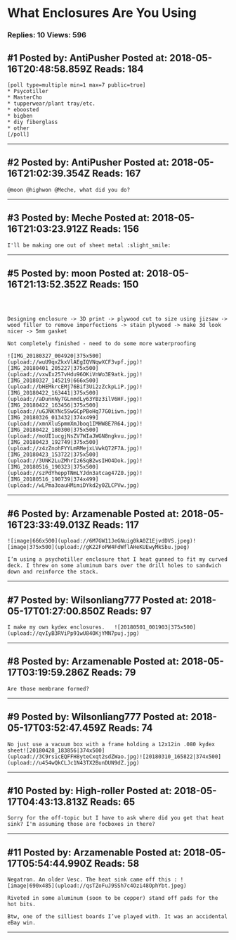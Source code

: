 # What Enclosures Are You Using

### Replies: 10 Views: 596

## \#1 Posted by: AntiPusher Posted at: 2018-05-16T20:48:58.859Z Reads: 184

```
[poll type=multiple min=1 max=7 public=true]
* Psycotiller
* MasterCho
* tupperwear/plant tray/etc.
* eboosted
* bigben
* diy fiberglass
* other
[/poll]
```

---
## \#2 Posted by: AntiPusher Posted at: 2018-05-16T21:02:39.354Z Reads: 167

```
@moon @highwon @Meche, what did you do?
```

---
## \#3 Posted by: Meche Posted at: 2018-05-16T21:03:23.912Z Reads: 156

```
I'll be making one out of sheet metal :slight_smile:
```

---
## \#5 Posted by: moon Posted at: 2018-05-16T21:13:52.352Z Reads: 150

```



Designing enclosure -> 3D print -> plywood cut to size using jizsaw -> wood filler to remove imperfections -> stain plywood -> make 3d look nicer -> 5mm gasket 

Not completely finished - need to do some more waterproofing

![IMG_20180327_004920|375x500](upload://wuU9qxZkxVlAEgIQVNqwXCF3vpf.jpg)![IMG_20180401_205227|375x500](upload://vxwIx257vHdu96OKiVnWo3E9atk.jpg)![IMG_20180327_145219|666x500](upload://bHEMkrcEMj76Bif3Ui2zZckpLiP.jpg)![IMG_20180422_163441|375x500](upload://aDunnNy7GLnmdLy63YBz3ilV6HF.jpg)![IMG_20180422_163456|375x500](upload://uGJNKYNc5SwGCpPBoHq77G0iiwn.jpg)![IMG_20180326_013432|374x499](upload://xmnXluSpmmXmJboq1IMHW8E7R64.jpg)![IMG_20180422_180300|375x500](upload://moUI1ucgjNsZV7WIaJWGN8ngkvu.jpg)![IMG_20180423_192749|375x500](upload://z4zZnohFYYLmRMejxLVwkQ72F7A.jpg)![IMG_20180423_153722|375x500](upload://3UNK2LuZMhrIz6SqB2wsIHO4Dok.jpg)![IMG_20180516_190323|375x500](upload://szPdYheppTNmLYJdn3atcag47Z0.jpg)![IMG_20180516_190739|374x499](upload://wLPma3oauHMimiDYkd2y0ZLCPVw.jpg)
```

---
## \#6 Posted by: Arzamenable Posted at: 2018-05-16T23:33:49.013Z Reads: 117

```
![image|666x500](upload://6M7GW11JeGNuig0kA0Z1EjvdDVS.jpeg)![image|375x500](upload://gK22FoPW4FdWflAHeKUEwyMkSbu.jpeg)

I’m using a psychotiller enclosure that I heat gunned to fit my curved deck. I threw on some aluminum bars over the drill holes to sandwich down and reinforce the stack.
```

---
## \#7 Posted by: Wilsonliang777 Posted at: 2018-05-17T01:27:00.850Z Reads: 97

```
I make my own kydex enclosures.   ![20180501_001903|375x500](upload://qvIyB3RViPp91wU84OKjYMN7puj.jpg)
```

---
## \#8 Posted by: Arzamenable Posted at: 2018-05-17T03:19:59.286Z Reads: 79

```
Are those membrane formed?
```

---
## \#9 Posted by: Wilsonliang777 Posted at: 2018-05-17T03:52:47.459Z Reads: 74

```
No just use a vacuum box with a frame holding a 12x12in .080 kydex sheet![20180428_183856|374x500](upload://3C9rsicEQFFH8yteCxqt2sdZWao.jpg)![20180310_165822|374x500](upload://u454wQkCLJc1N43TX2BunDUN9dZ.jpg)
```

---
## \#10 Posted by: High-roller Posted at: 2018-05-17T04:43:13.813Z Reads: 65

```
Sorry for the off-topic but I have to ask where did you get that heat sink? I'm assuming those are focboxes in there?
```

---
## \#11 Posted by: Arzamenable Posted at: 2018-05-17T05:54:44.990Z Reads: 58

```
Negatron. An older Vesc. The heat sink came off this : ![image|690x485](upload://qsTZoFuJ9SSh7c4Ozi48OphYbt.jpeg)

Riveted in some aluminum (soon to be copper) stand off pads for the hot bits.

Btw, one of the silliest boards I’ve played with. It was an accidental eBay win.
```

---
